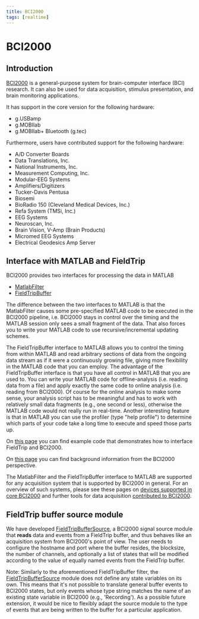 ```yaml
---
title: BCI2000
tags: [realtime]
---
```


# BCI2000

## Introduction

[BCI2000](http://www.bci2000.org) is a general-purpose system for brain-computer interface (BCI) research. It can also be used for data acquisition, stimulus presentation, and brain monitoring applications.

It has support in the core version for the following hardware:

- g.USBamp
- g.MOBIlab
- g.MOBIlab+ Bluetooth (g.tec)

Furthermore, users have contributed support for the following hardware:

- A/D Converter Boards
- Data Translations, Inc.
- National Instruments, Inc.
- Measurement Computing, Inc.
- Modular-EEG Systems
- Amplifiers/Digitizers
- Tucker-Davis Pentusa
- Biosemi
- BioRadio 150 (Cleveland Medical Devices, Inc.)
- Refa System (TMSi, Inc.)
- EEG Systems
- Neuroscan, Inc.
- Brain Vision, V-Amp (Brain Products)
- Micromed EEG Systems
- Electrical Geodesics Amp Server

## Interface with MATLAB and FieldTrip

BCI2000 provides two interfaces for processing the data in MATLAB

- [MatlabFilter](http://www.bci2000.org/wiki/index.php/User_Reference:MatlabFilter)
- [FieldTripBuffer](http://www.bci2000.org/wiki/index.php/Contributions:FieldTripBuffer)

The difference between the two interfaces to MATLAB is that the MatlabFilter causes some pre-specified MATLAB code to be executed in the BCI2000 pipeline, i.e. BCI2000 stays in control over the timing and the MATLAB session only sees a small fragment of the data. That also forces you to write your MATLAB code to use recursive/incremental updating schemes.

The FieldTripBuffer interface to MATLAB allows you to control the timing from within MATLAB and read arbitrary sections of data from the ongoing data stream as if it were a continuously growing file, giving more flexibility in the MATLAB code that you can employ. The advantage of the FieldTripBuffer interface is that you have all control in MATLAB that you are used to. You can write your MATLAB code for offline-analysis (i.e. reading data from a file) and apply exactly the same code to online analysis (i.e. reading from BCI2000). Of course for the online analysis to make some sense, your analysis script has to be meaningful and has to work with relatively small data fragments (e.g., one second or less), otherwise the MATLAB code would not really run in real-time. Another interesting feature is that in MATLAB you can use the profiler (type "help profile") to determine which parts of your code take a long time to execute and speed those parts up.

On [this page](http://www.bci2000.org/wiki/index.php/Programming_Tutorial:Working_with_the_FieldTrip_buffer) you can find example code that demonstrates how to interface FieldTrip and BCI2000.

On [this page](http://www.bci2000.org/wiki/index.php/Contributions:FieldTripBuffer) you can find background information from the BCI2000 perspective.

The MatlabFilter and the FieldTripBuffer interface to MATLAB are supported for any acquisition system that is supported by BCI2000 in general. For an overview of
such systems, please see these pages on [devices supported in core BCI2000](http://www.bci2000.org/wiki/index.php/User_Reference:Filters#Data_Acquisition) and further tools for data acquisition [contributed to BCI2000](http://www.bci2000.org/wiki/index.php/Contributions:ADCs).

## FieldTrip buffer source module

We have developed [FieldTripBufferSource](http://www.bci2000.org/wiki/index.php/Contributions:FieldTripBufferSource), a BCI2000 signal source module that **reads** data and events from a FieldTrip buffer, and thus behaves like an acquisition system from BCI2000's point of view. The user needs to configure the hostname and port where the buffer resides, the blocksize, the number of channels, and optionally a list of states that will be modified according to the value of equally named events from the FieldTrip buffer.

Note: Similarly to the aforementioned FieldTripBuffer filter, the [FieldTripBufferSource](http://www.bci2000.org/wiki/index.php/Contributions:FieldTripBufferSource) module does not define any state variables on its own. This means that it's not possible to translate general buffer events to BCI2000 states, but only events whose type string matches the name of an existing state variable in BCI2000 (e.g., 'Recording'). As a possible future extension, it would be nice to flexibly adapt the source module to the type of events that are being written to the buffer for a particular application.
